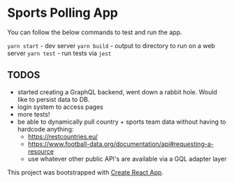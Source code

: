 # Sports Polling App

You can follow the below commands to test and run the app.

`yarn start` - dev server
`yarn build` - output to directory to run on a web server
`yarn test` - run tests via `jest`

## TODOS

- started creating a GraphQL backend, went down a rabbit hole. Would like to persist data to DB.
- login system to access pages
- more tests!
- be able to dynamically pull country + sports team data without having to hardcode anything:
  - https://restcountries.eu/
  - https://www.football-data.org/documentation/api#requesting-a-resource
  - use whatever other public API's are available via a GQL adapter layer

This project was bootstrapped with [Create React App](https://github.com/facebook/create-react-app).
